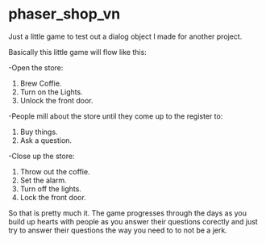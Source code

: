 # phaser_shop_vn
Just a little game to test out a dialog object I made for another project.

Basically this little game will flow like this:

-Open the store:
  1. Brew Coffie.
  2. Turn on the Lights.
  3. Unlock the front door.
  
-People mill about the store until they come up to the register to:
  1. Buy things.
  2. Ask a question.
  
-Close up the store:
  1. Throw out the coffie.
  2. Set the alarm.
  3. Turn off the lights.
  4. Lock the front door.
  
So that is pretty much it. The game progresses through the days as you build up hearts with people as you answer their questions corectly and just try to answer their questions the way you need to to not be a jerk.
